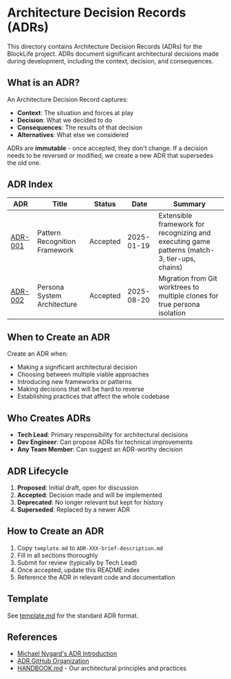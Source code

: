 # Architecture Decision Records (ADRs)

This directory contains Architecture Decision Records (ADRs) for the BlockLife project. ADRs document significant architectural decisions made during development, including the context, decision, and consequences.

## What is an ADR?

An Architecture Decision Record captures:
- **Context**: The situation and forces at play
- **Decision**: What we decided to do
- **Consequences**: The results of that decision
- **Alternatives**: What else we considered

ADRs are **immutable** - once accepted, they don't change. If a decision needs to be reversed or modified, we create a new ADR that supersedes the old one.

## ADR Index

| ADR | Title | Status | Date | Summary |
|-----|-------|--------|------|---------|
| [ADR-001](ADR-001-pattern-recognition-framework.md) | Pattern Recognition Framework | Accepted | 2025-01-19 | Extensible framework for recognizing and executing game patterns (match-3, tier-ups, chains) |
| [ADR-002](ADR-002-persona-system-architecture.md) | Persona System Architecture | Accepted | 2025-08-20 | Migration from Git worktrees to multiple clones for true persona isolation |

## When to Create an ADR

Create an ADR when:
- Making a significant architectural decision
- Choosing between multiple viable approaches
- Introducing new frameworks or patterns
- Making decisions that will be hard to reverse
- Establishing practices that affect the whole codebase

## Who Creates ADRs

- **Tech Lead**: Primary responsibility for architectural decisions
- **Dev Engineer**: Can propose ADRs for technical improvements
- **Any Team Member**: Can suggest an ADR-worthy decision

## ADR Lifecycle

1. **Proposed**: Initial draft, open for discussion
2. **Accepted**: Decision made and will be implemented
3. **Deprecated**: No longer relevant but kept for history
4. **Superseded**: Replaced by a newer ADR

## How to Create an ADR

1. Copy `template.md` to `ADR-XXX-brief-description.md`
2. Fill in all sections thoroughly
3. Submit for review (typically by Tech Lead)
4. Once accepted, update this README index
5. Reference the ADR in relevant code and documentation

## Template

See [template.md](template.md) for the standard ADR format.

## References

- [Michael Nygard's ADR Introduction](https://cognitect.com/blog/2011/11/15/documenting-architecture-decisions)
- [ADR GitHub Organization](https://adr.github.io/)
- [HANDBOOK.md](../HANDBOOK.md) - Our architectural principles and practices